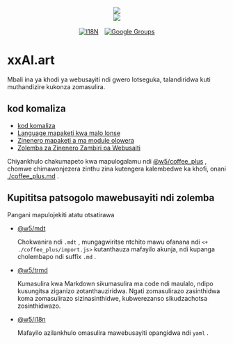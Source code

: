 <p align="center"><a href="https://xxai.art"><img src="https://cdn.jsdelivr.net/gh/xxai-art/doc/logo.svg"/></a><br/><a href="https://xxai.art"><img src="https://cdn.jsdelivr.net/gh/xxai-art/doc/xxai.svg"/></a></p><p align="center"><a href="https://github.com/xxai-art/doc#readme"><img alt="I18N" src="https://cdn.jsdelivr.net/gh/wactax/img/t.svg"/></a>　<a href="https://groups.google.com/u/0/g/xxai-art"><img alt="Google Groups" src="https://cdn.jsdelivr.net/gh/wactax/img/g-groups.svg"/></a></p>

# xxAI.art

Mbali ina ya khodi ya webusayiti ndi gwero lotseguka, talandiridwa kuti muthandizire kukonza zomasulira.

## kod komaliza

* [kod komaliza](https://github.com/xxai-art/web)
* [Language mapaketi kwa malo lonse](https://github.com/xxai-art/web/tree/main/i18n)
* [Zinenero mapaketi a ma module olowera](https://github.com/wacpkg/user/tree/main/ui.i18n)
* [Zolemba za Zinenero Zambiri pa Webusaiti](https://github.com/xxai-doc)

Chiyankhulo chakumapeto kwa mapulogalamu ndi [@w5/coffee_plus](http://npmjs.com/@w5/coffee_plus) , chomwe chimawonjezera zinthu zina kutengera kalembedwe ka khofi, onani [./coffee_plus.md](./coffee_plus.md) .

## Kupititsa patsogolo mawebusayiti ndi zolemba

Pangani mapulojekiti atatu otsatirawa

* [@w5/mdt](https://www.npmjs.com/package/@w5/mdt)

  Chokwanira ndi `.mdt` , mungagwiritse ntchito mawu ofanana ndi `<+ ./coffee_plus/import.js>` kutanthauza mafayilo akunja, ndi kupanga cholembapo ndi suffix `.md` .

* [@w5/trmd](https://www.npmjs.com/package/@w5/trmd)

  Kumasulira kwa Markdown sikumasulira ma code ndi maulalo, ndipo kusungitsa ziganizo zotanthauziridwa. Ngati zomasulirazo zasinthidwa koma zomasulirazo sizinasinthidwe, kubwerezanso sikudzachotsa zosinthidwazo.

* [@w5/i18n](https://www.npmjs.com/package/@w5/i18n)

  Mafayilo azilankhulo omasulira mawebusayiti opangidwa ndi `yaml` .
